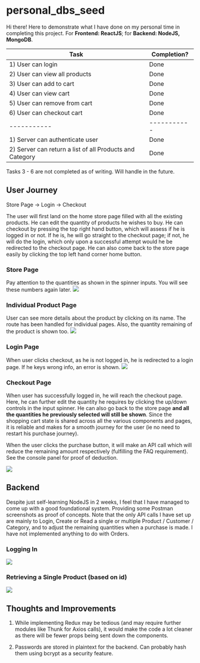 # personal_dbs_seed

Hi there! Here to demonstrate what I have done on my personal time in completing this project. For <strong>Frontend: ReactJS</strong>; for <strong>Backend: NodeJS, MongoDB</strong>.

| Task      |  Completion?|
| ----------- | ----------- |
| 1) User can login      | Done       |
| 2) User can view all products   | Done        |
| 3) User can add to cart   | Done        |
| 4) User can view cart   | Done        |
| 5) User can remove from cart   | Done        |
| 6) User can checkout cart   | Done        |
| ----------- | ----------- |
| 1) Server can authenticate user      | Done       |
| 2) Server can return a list of all Products and Category  | Done        |

Tasks 3 - 6 are not completed as of writing. Will handle in the future.

<h2>User Journey</h2>

Store Page -> Login -> Checkout

The user will first land on the home store page filled with all the existing products. He can edit the quantity of products he wishes to buy. He can checkout by pressing the top right hand button, which will assess if he is logged in or not. If he is, he will go straight to the checkout page; if not, he will do the login, which only upon a successful attempt would he be redirected to the checkout page. He can also come back to the store page easily by clicking the top left hand corner home button.

<h3>Store Page</h3>
Pay attention to the quantities as shown in the spinner inputs. You will see these numbers again later.
<img src='https://user-images.githubusercontent.com/43426532/135535412-73e2d7ba-1900-4c5c-a0c2-11af8b711380.png' />

<h3>Individual Product Page</h3>
User can see more details about the product by clicking on its name. The route has been handled for individual pages. Also, the quantity remaining of the product is shown too.
<img src='https://user-images.githubusercontent.com/43426532/135535580-58912c97-f494-4871-992c-c4846fec100f.png' />

<h3>Login Page</h3>
When user clicks checkout, as he is not logged in, he is redirected to a login page. If he keys wrong info, an error is shown. 
<img src='https://user-images.githubusercontent.com/43426532/135535715-5b59bdd8-abc0-45dc-ab60-aec5fd77ec31.png' />

<h3>Checkout Page</h3>
When user has successfully logged in, he will reach the checkout page. Here, he can further edit the quantity he requires by clicking the up/down controls in the input spinner. He can also go back to the store page <strong>and all the quantities he previously selected will still be shown</strong>. Since the shopping cart state is shared across all the various components and pages, it is reliable and makes for a smooth journey for the user (ie no need to restart his purchase journey).


When the user clicks the purchase button, it will make an API call which will reduce the remaining amount respectively (fulfilling the FAQ requirement). See the console panel for proof of deduction.

<img src='https://user-images.githubusercontent.com/43426532/135536398-b5407a33-7adf-46cd-925c-c9f7ba74c91f.png' />

<h2>Backend</h2>

Despite just self-learning NodeJS in 2 weeks, I feel that I have managed to come up with a good foundational system. Providing some Postman screenshots as proof of concepts. Note that the only API calls I have set up are mainly to Login, Create or Read a single or multiple Product / Customer / Category, and to adjust the remaining quantities when a purchase is made. I have not implemented anything to do with Orders.

<h3>Logging In</h3>
<img src='https://user-images.githubusercontent.com/43426532/135537117-445d7bab-e70f-4739-ad6e-eb600785a707.png' />

<h3>Retrieving a Single Product (based on id)</h3>
<img src='https://user-images.githubusercontent.com/43426532/135537441-755c8a6a-a0f2-41c7-a495-7dffbcd17991.png' />

<h2>Thoughts and Improvements</h2>

1. While implementing Redux may be tedious (and may require further modules like Thunk for Axios calls), it would make the code a lot cleaner as there will be fewer props being sent down the components.

2. Passwords are stored in plaintext for the backend. Can probably hash them using bcrypt as a security feature.
